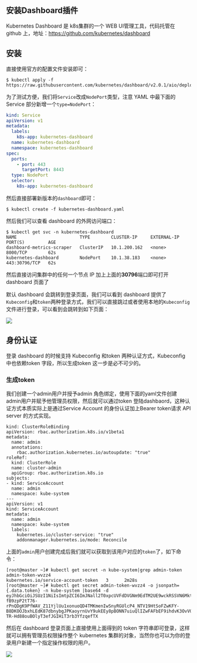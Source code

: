 ## 安装Dashboard插件

Kubernetes Dashboard 是 k8s集群的一个 WEB UI管理工具，代码托管在 github 上，地址：https://github.com/kubernetes/dashboard



## 安装

直接使用官方的配置文件安装即可：

```
$ kubectl apply -f https://raw.githubusercontent.com/kubernetes/dashboard/v2.0.1/aio/deploy/recommended.yaml
```

为了测试方便，我们将`Service`改成`NodePort`类型，注意 YAML 中最下面的 Service 部分新增一个`type=NodePort`：

```yaml
kind: Service
apiVersion: v1
metadata:
  labels:
    k8s-app: kubernetes-dashboard
  name: kubernetes-dashboard
  namespace: kubernetes-dashboard
spec:
  ports:
    - port: 443
      targetPort: 8443
  type: NodePort
  selector:
    k8s-app: kubernetes-dashboard
```

然后直接部署新版本的`dashboard`即可：

```shell
$ kubectl create -f kubernetes-dashboard.yaml
```

然后我们可以查看 dashboard 的外网访问端口：

```shell
$ kubectl get svc -n kubernetes-dashboard    
NAME                        TYPE        CLUSTER-IP     EXTERNAL-IP   PORT(S)         AGE
dashboard-metrics-scraper   ClusterIP   10.1.200.162   <none>        8000/TCP        62s
kubernetes-dashboard        NodePort    10.1.38.183    <none>        443:30796/TCP   62s
```

然后直接访问集群中的任何一个节点 IP 加上上面的**30796**端口即可打开 dashboard 页面了

默认 dashboard 会跳转到登录页面，我们可以看到 dashboard 提供了`Kubeconfig`和`token`两种登录方式，我们可以直接跳过或者使用本地的`Kubeconfig`文件进行登录，可以看到会跳转到如下页面：

![](https://cdn.cloudcared.cn/wp-content/uploads/2020/05/kube-dashborad.png)

## 身份认证

登录 dashboard 的时候支持 Kubeconfig 和token 两种认证方式，Kubeconfig 中也依赖token 字段，所以生成token 这一步是必不可少的。

### 生成token

我们创建一个admin用户并授予admin 角色绑定，使用下面的yaml文件创建admin用户并赋予他管理员权限，然后就可以通过token 登陆dashbaord，这种认证方式本质实际上是通过Service Account 的身份认证加上Bearer token请求 API server 的方式实现。

```
kind: ClusterRoleBinding
apiVersion: rbac.authorization.k8s.io/v1beta1
metadata:
  name: admin
  annotations:
    rbac.authorization.kubernetes.io/autoupdate: "true"
roleRef:
  kind: ClusterRole
  name: cluster-admin
  apiGroup: rbac.authorization.k8s.io
subjects:
- kind: ServiceAccount
  name: admin
  namespace: kube-system
---
apiVersion: v1
kind: ServiceAccount
metadata:
  name: admin
  namespace: kube-system
  labels:
    kubernetes.io/cluster-service: "true"
    addonmanager.kubernetes.io/mode: Reconcile
```

上面的`admin`用户创建完成后我们就可以获取到该用户对应的`token`了，如下命令：

```shell
[root@master ~]# kubectl get secret -n kube-system|grep admin-token                                      
admin-token-wvzz4                                kubernetes.io/service-account-token   3      2m28s
[root@master ~]# kubectl get secret admin-token-wvzz4 -o jsonpath={.data.token} -n kube-system |base64 -d     
eyJhbGciOiJSUzI1NiIsImtpZCI6ImJNall2T0xpcUVFdDVGNm9EdTM2UE9wckRSSVN6MktveXZhUm9jQ3pUX3MifQ.eyJpc3MiOiJrdWJlcm5ldGVzL3NlcnZpY2VhY2NvdW50Iiwia3ViZXJuZXRlcy5pby9zZXJ2aWNlYWNjb3VudC9uYW1lc3BhY2UiOiJrdWJlLXN5c3RlbSIsImt1YmVybmV0ZXMuaW8vc2VydmljZWFjY291bnQvc2VjcmV0Lm5hbWUiOiJhZG1pbi10b2tlbi13dnp6NCIsImt1YmVybmV0ZXMuaW8vc2VydmljZWFjY291bnQvc2VydmljZS1hY2NvdW50Lm5hbWUiOiJhZG1pbiIsImt1YmVybmV0ZXMuaW8vc2VydmljZWFjY291bnQvc2VydmljZS1hY2NvdW50LnVpZCI6IjVhNzc0MmVlLTA2ZjgtNDFlNS04YTFlLTQ2NDgyZWVhMGQ4YyIsInN1YiI6InN5c3RlbTpzZXJ2aWNlYWNjb3VudDprdWJlLXN5c3RlbTphZG1pbiJ9.oxvEHYZ7w8KO4juHYVKjMt7N5zmYJ0ed4vOKH2u4L5n4W9BfRvP-fB9zpP2tT76-rPnQDgK9PfWAV_Z11YjlUu1xonuoQD4TMKmenIwSnyRGUlcP4_NTV19HtSoFZwKFY-B8DKOOJbxhLEdK87dbnybgJPKaoyrnUvY9ukEEy8pBONN7uiuQlIZwFAFbEF9ihdvK3OvVGmfFhRr8Zo20lNLgORizg1E7EhyYnsVXIo7KMWHhBkcpcQDGhEAhKpveMuP77azW-TR-Hd88ouBOlyT3efJGIHiT3rb3YfzqefTX
```

然后在 dashboard 登录页面上直接使用上面得到的 token 字符串即可登录，这样就可以拥有管理员权限操作整个 kubernetes 集群的对象，当然你也可以为你的登录用户新建一个指定操作权限的用户。

![](https://cdn.cloudcared.cn/wp-content/uploads/2020/05/kube-dashboard-login.png)
